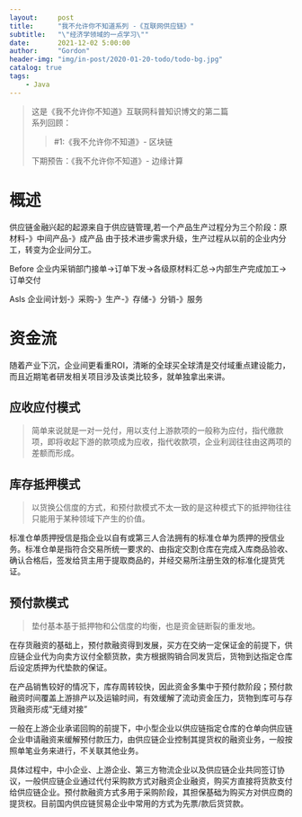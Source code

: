 ```yaml
---
layout:     post
title:      "我不允许你不知道系列 -《互联网供应链》"
subtitle:   "\"经济学领域的一点学习\""
date:       2021-12-02 5:00:00
author:     "Gordon"
header-img: "img/in-post/2020-01-20-todo/todo-bg.jpg"
catalog: true
tags:
    - Java
---
```


> 这是《我不允许你不知道》互联网科普知识博文的第二篇   
> 系列回顾：
>>  #1:《我不允许你不知道》- 区块链   	
>
> 下期预告：《我不允许你不知道》- 边缘计算

# 概述
供应链金融兴起的起源来自于供应链管理,若一个产品生产过程分为三个阶段：原材料-》中间产品-》成产品
由于技术进步需求升级，生产过程从以前的企业内分工，转变为企业间分工。

Before
企业内采销部门接单->订单下发->各级原材料汇总->内部生产完成加工->订单交付

AsIs
企业间计划-》采购-》生产-》存储-》分销-》服务

# 资金流
随着产业下沉，企业间更看重ROI，清晰的全球买全球清是交付域重点建设能力，而且近期笔者研发相关项目涉及该类比较多，就单独拿出来讲。

## 应收应付模式
> 简单来说就是一对一兑付，用以支付上游款项的一般称为应付，指代缴款项，即将收起下游的款项成为应收，指代收款项，企业利润往往由这两项的差额而形成。

## 库存抵押模式
> 以货换公信度的方式，和预付款模式不太一致的是这种模式下的抵押物往往只能用于某种领域下产生的价值。

标准仓单质押授信是指企业以自有或第三人合法拥有的标准仓单为质押的授信业务。标准仓单是指符合交易所统一要求的、由指定交割仓库在完成入库商品验收、确认合格后，签发给货主用于提取商品的，并经交易所注册生效的标准化提货凭证。

## 预付款模式
> 垫付基本基于抵押物和公信度的均衡，也是资金链断裂的重发地。

在存货融资的基础上，预付款融资得到发展，买方在交纳一定保证金的前提下，供应链企业代为向卖方议付全额货款，卖方根据购销合同发货后，货物到达指定仓库后设定质押为代垫款的保证。

在产品销售较好的情况下，库存周转较快，因此资金多集中于预付款阶段；预付款融资时间覆盖上游排产以及运输时间，有效缓解了流动资金压力，货物到库可与存货融资形成“无缝对接”

一般在上游企业承诺回购的前提下，中小型企业以供应链指定仓库的仓单向供应链企业申请融资来缓解预付款压力，由供应链企业控制其提货权的融资业务，一般按照单笔业务来进行，不关联其他业务。

具体过程中，中小企业、上游企业、第三方物流企业以及供应链企业共同签订协议，一般供应链企业通过代付采购款方式对融资企业融资，购买方直接将货款支付给供应链企业。预付款融资方式多用于采购阶段，其担保基础为购买方对供应商的提货权。目前国内供应链贸易企业中常用的方式为先票/款后货贷款。


